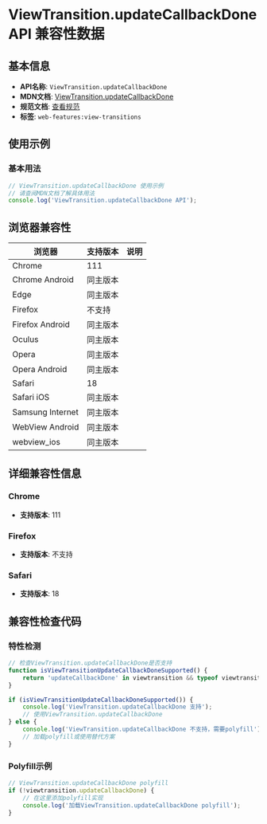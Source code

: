 # ViewTransition.updateCallbackDone API 兼容性数据

## 基本信息

- **API名称**: `ViewTransition.updateCallbackDone`
- **MDN文档**: [ViewTransition.updateCallbackDone](https://developer.mozilla.org/docs/Web/API/ViewTransition/updateCallbackDone)
- **规范文档**: [查看规范](https://drafts.csswg.org/css-view-transitions/#dom-viewtransition-updatecallbackdone)
- **标签**: `web-features:view-transitions`

## 使用示例

### 基本用法

```javascript
// ViewTransition.updateCallbackDone 使用示例
// 请查阅MDN文档了解具体用法
console.log('ViewTransition.updateCallbackDone API');
```

## 浏览器兼容性

| 浏览器 | 支持版本 | 说明 |
|--------|----------|------|
| Chrome | 111 |  |
| Chrome Android | 同主版本 |  |
| Edge | 同主版本 |  |
| Firefox | 不支持 |  |
| Firefox Android | 同主版本 |  |
| Oculus | 同主版本 |  |
| Opera | 同主版本 |  |
| Opera Android | 同主版本 |  |
| Safari | 18 |  |
| Safari iOS | 同主版本 |  |
| Samsung Internet | 同主版本 |  |
| WebView Android | 同主版本 |  |
| webview_ios | 同主版本 |  |

## 详细兼容性信息

### Chrome

- **支持版本**: 111

### Firefox

- **支持版本**: 不支持

### Safari

- **支持版本**: 18

## 兼容性检查代码

### 特性检测

```javascript
// 检查ViewTransition.updateCallbackDone是否支持
function isViewTransitionUpdateCallbackDoneSupported() {
    return 'updateCallbackDone' in viewtransition && typeof viewtransition.updateCallbackDone === 'function';
}

if (isViewTransitionUpdateCallbackDoneSupported()) {
    console.log('ViewTransition.updateCallbackDone 支持');
    // 使用ViewTransition.updateCallbackDone
} else {
    console.log('ViewTransition.updateCallbackDone 不支持，需要polyfill');
    // 加载polyfill或使用替代方案
}
```

### Polyfill示例

```javascript
// ViewTransition.updateCallbackDone polyfill
if (!viewtransition.updateCallbackDone) {
    // 在这里添加polyfill实现
    console.log('加载ViewTransition.updateCallbackDone polyfill');
}
```

